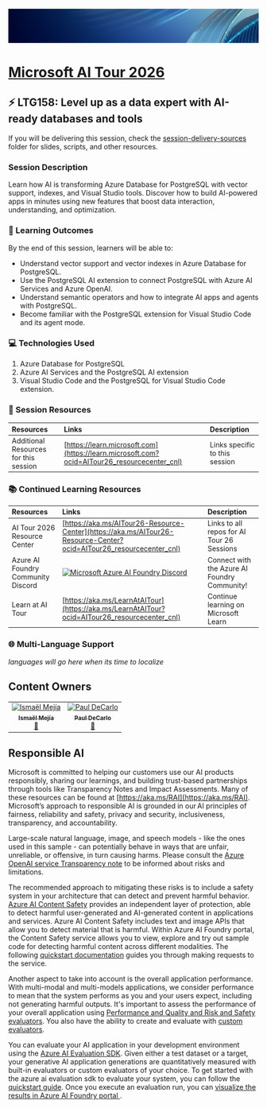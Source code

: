 <p align="center">
<img src="img/Banner-MS-AI-Tour-26.png" alt="decorative banner" width="1200"/>
</p>

# [Microsoft AI Tour 2026](https://aitour.microsoft.com)

## ⚡️ LTG158: Level up as a data expert with AI-ready databases and tools

If you will be delivering this session, check the [session-delivery-sources](./session-delivery-resources/) folder for slides, scripts, and other resources.

### Session Description

Learn how AI is transforming Azure Database for PostgreSQL with vector support, indexes, and Visual Studio tools. Discover how to build AI-powered apps in minutes using new features that boost data interaction, understanding, and optimization.

### 🧠 Learning Outcomes

By the end of this session, learners will be able to:

- Understand vector support and vector indexes in Azure Database for PostgreSQL.
- Use the PostgreSQL AI extension to connect PostgreSQL with Azure AI Services and Azure OpenAI.
- Understand semantic operators and how to integrate AI apps and agents with PostgreSQL.
- Become familiar with the PostgreSQL extension for Visual Studio Code and its agent mode.

### 💻 Technologies Used

1. Azure Database for PostgreSQL
1. Azure AI Services and the PostgreSQL AI extension
1. Visual Studio Code and the PostgreSQL for Visual Studio Code extension.

### 🔗 Session Resources

| Resources          | Links                             | Description        |
|:-------------------|:----------------------------------|:-------------------|
| Additional Resources for this session | [https://learn.microsoft.com](https://learn.microsoft.com?ocid=AITour26_resourcecenter_cnl) | Links specific to this session |

### 📚 Continued Learning Resources

| Resources          | Links                             | Description        |
|:-------------------|:----------------------------------|:-------------------|
| AI Tour 2026 Resource Center | [https://aka.ms/AITour26-Resource-Center](https://aka.ms/AITour26-Resource-Center?ocid=AITour26_resourcecenter_cnl) | Links to all repos for AI Tour 26 Sessions |
| Azure AI Foundry Community Discord | [![Microsoft Azure AI Foundry Discord](https://dcbadge.limes.pink/api/server/Pwpvf3TWaw)](https://discord.gg/Pwpvf3TWaw)| Connect with the Azure AI Foundry Community! |
| Learn at AI Tour | [https://aka.ms/LearnAtAITour](https://aka.ms/LearnAtAITour?ocid=AITour26_resourcecenter_cnl) | Continue learning on Microsoft Learn |

### 🌐 Multi-Language Support

*languages will go here when its time to localize*

## Content Owners

<table>
    <tr>
        <td align="center"><a href="http://github.com/iemejia">
            <img src="https://github.com/iemejia.png" width="100px;" alt="Ismaël Mejía"/><br />
            <sub><b> Ismaël Mejía</b></sub></a><br />
                <a href="https://github.com/iemejia" title="talk">📢</a>
        </td>
        <td align="center"><a href="http://github.com/toolboc">
            <img src="https://github.com/toolboc.png" width="100px;" alt="Paul DeCarlo"/><br />
            <sub><b>Paul DeCarlo</b></sub></a><br />
                <a href="https://github.com/toolboc" title="talk">📢</a>
        </td>
    </tr>
</table>

## Responsible AI

Microsoft is committed to helping our customers use our AI products responsibly, sharing our learnings, and building trust-based partnerships through tools like Transparency Notes and Impact Assessments. Many of these resources can be found at [https://aka.ms/RAI](https://aka.ms/RAI).
Microsoft’s approach to responsible AI is grounded in our AI principles of fairness, reliability and safety, privacy and security, inclusiveness, transparency, and accountability.

Large-scale natural language, image, and speech models - like the ones used in this sample - can potentially behave in ways that are unfair, unreliable, or offensive, in turn causing harms. Please consult the [Azure OpenAI service Transparency note](https://learn.microsoft.com/legal/cognitive-services/openai/transparency-note?tabs=text) to be informed about risks and limitations.

The recommended approach to mitigating these risks is to include a safety system in your architecture that can detect and prevent harmful behavior. [Azure AI Content Safety](https://learn.microsoft.com/azure/ai-services/content-safety/overview) provides an independent layer of protection, able to detect harmful user-generated and AI-generated content in applications and services. Azure AI Content Safety includes text and image APIs that allow you to detect material that is harmful. Within Azure AI Foundry portal, the Content Safety service allows you to view, explore and try out sample code for detecting harmful content across different modalities. The following [quickstart documentation](https://learn.microsoft.com/azure/ai-services/content-safety/quickstart-text?tabs=visual-studio%2Clinux&pivots=programming-language-rest) guides you through making requests to the service.

Another aspect to take into account is the overall application performance. With multi-modal and multi-models applications, we consider performance to mean that the system performs as you and your users expect, including not generating harmful outputs. It's important to assess the performance of your overall application using [Performance and Quality and Risk and Safety evaluators](https://learn.microsoft.com/azure/ai-studio/concepts/evaluation-metrics-built-in). You also have the ability to create and evaluate with [custom evaluators](https://learn.microsoft.com/azure/ai-studio/how-to/develop/evaluate-sdk#custom-evaluators).

You can evaluate your AI application in your development environment using the [Azure AI Evaluation SDK](https://microsoft.github.io/promptflow/index.html). Given either a test dataset or a target, your generative AI application generations are quantitatively measured with built-in evaluators or custom evaluators of your choice. To get started with the azure ai evaluation sdk to evaluate your system, you can follow the [quickstart guide](https://learn.microsoft.com/azure/ai-studio/how-to/develop/flow-evaluate-sdk). Once you execute an evaluation run, you can [visualize the results in Azure AI Foundry portal ](https://learn.microsoft.com/azure/ai-studio/how-to/evaluate-flow-results).
